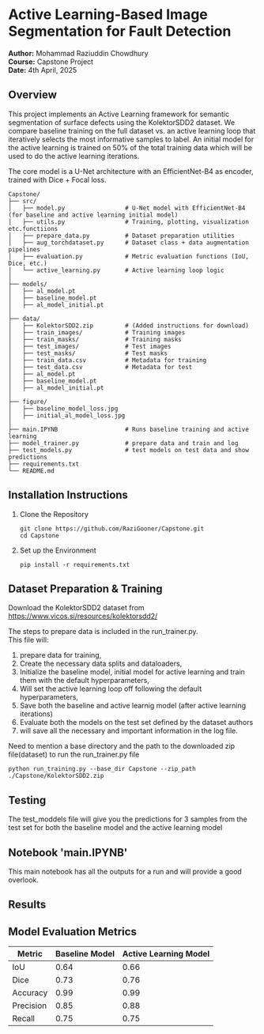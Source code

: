 # Active Learning-Based Image Segmentation for Fault Detection

**Author:** Mohammad Raziuddin Chowdhury  
**Course:** Capstone Project  
**Date:** 4th April, 2025  

## Overview

This project implements an Active Learning framework for semantic segmentation of surface defects using the KolektorSDD2 dataset. We compare baseline training on the full dataset vs. an active learning loop that iteratively selects the most informative samples to label. An initial model for the active learning is trained on 50% of the total training data which will be used to do the active learning iterations.

The core model is a U-Net architecture with an EfficientNet-B4 as encoder, trained with Dice + Focal loss.

```
Capstone/
├── src/
│   ├── model.py                 # U-Net model with EfficientNet-B4 (for baseline and active learning initial model)
│   ├── utils.py                 # Training, plotting, visualization etc.functiions 
│   ├── prepare_data.py          # Dataset preparation utilities
│   ├── aug_torchdataset.py      # Dataset class + data augmentation pipelines
│   ├── evaluation.py            # Metric evaluation functions (IoU, Dice, etc.)
│   └── active_learning.py       # Active learning loop logic
│
├── models/
│   ├── al_model.pt
│   ├── baseline_model.pt
│   ├── al_model_initial.pt
│
├── data/
│   ├── KolektorSDD2.zip         # (Added instructions for download)
│   ├── train_images/            # Training images
│   ├── train_masks/             # Training masks
│   ├── test_images/             # Test images
│   ├── test_masks/              # Test masks
│   ├── train_data.csv           # Metadata for training
│   ├── test_data.csv            # Metadata for test
│   ├── al_model.pt
│   ├── baseline_model.pt
│   ├── al_model_initial.pt
│
├── figure/
│   ├── baseline_model_loss.jpg
│   ├── initial_al_model_loss.jpg
│
├── main.IPYNB                   # Runs baseline training and active learning
├── model_trainer.py             # prepare data and train and log
├── test_models.py               # test models on test data and show predictions
├── requirements.txt
└── README.md
```



## Installation Instructions
1. Clone the Repository
   ```
   git clone https://github.com/RaziGooner/Capstone.git
   cd Capstone
   ```
2. Set up the Environment
   ```
   pip install -r requirements.txt
   ```


## Dataset Preparation & Training
Download the KolektorSDD2 dataset from https://www.vicos.si/resources/kolektorsdd2/  

The steps to prepare data is included in the run_trainer.py.  
This file will:  
1. prepare data for training,
2. Create the necessary data splits and dataloaders,
3. Initialize the baseline model, initial model for active learning and train them with the default hyperparameters,
4. Will set the active learning loop off following the default hyperparameters,
5. Save both the baseline and active learnig model (after active learning iterations)
6. Evaluate both the models on the test set defined by the dataset authors
7. will save all the necessary and important information in the log file.


Need to mention a base directory and the path to the downloaded zip file(dataset) to run the run_trainer.py file

```
python run_training.py --base_dir Capstone --zip_path ./Capstone/KolektorSDD2.zip
```


## Testing

The test_moddels file will give you the predictions for 3 samples from the test set for both the baseline model and the active learning model


## Notebook 'main.IPYNB'
This main notebook has all the outputs for a run and will provide a good overlook.

## Results

## Model Evaluation Metrics

| Metric    | Baseline Model | Active Learning Model |
|-----------|----------------|------------------------|
| IoU       | 0.64           | 0.66                   |
| Dice      | 0.73           | 0.76                   |
| Accuracy  | 0.99           | 0.99                   |
| Precision | 0.85           | 0.88                   |
| Recall    | 0.75           | 0.75                   |

